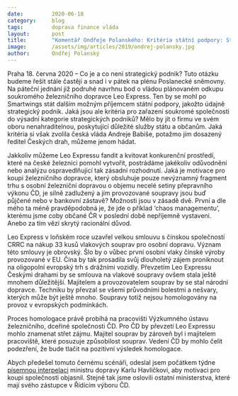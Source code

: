 ```yaml
---
date:         2020-06-18
category:     blog
tags:         doprava finance vláda
layout:       post
title:        "Komentář Ondřeje Polanského: Kritéria státní podpory: Strategický podnik nebo strategická přátelství?"
image:        /assets/img/articles/2019/ondrej-polansky.jpg
author:       Ondřej Polanský
---  
```



Praha 18. června 2020 – Co je a co není strategický podnik? Tuto otázku budeme řešit stále častěji a snad i v pátek na plénu Poslanecké sněmovny. Na páteční jednání již podruhé navrhnu bod o vládou plánovaném odkupu soukromého železničního dopravce Leo Express. Ten by se mohl po Smartwings stát dalším možným příjemcem státní podpory, jakožto údajně strategický podnik. Jaká jsou ale kritéria pro zařazení soukromé společnosti do výsadní kategorie strategických podniků? Mělo by jít o firmu ve svém oboru nenahraditelnou, poskytující důležité služby státu a občanům. Jaká kritéria si však zvolila česká vláda Andreje Babiše, potažmo jím dosazený ředitel Českých drah, můžeme jenom hádat. 

 

Jakkoliv můžeme Leo Expressu fandit a kvitovat konkurenční prostředí, které na české železnici pomohl vytvořit, postrádáme jakékoliv odůvodnění nebo analýzu ospravedlňující tak zásadní rozhodnutí. Jaká je motivace pro koupi železničního dopravce, který obsluhuje pouze nevýznamný fragment trhu s osobní železniční dopravou o objemu necelé setiny přepravního výkonu ČD, je silně zadlužený a jím provozované soupravy jsou buď půjčené nebo v bankovní zástavě? Možnosti jsou v zásadě dvě. První a dle mého ta méně pravděpodobná je, že jde o příklad ‘chaos managementu’, kterému jsme coby občané ČR v poslední době nepříjemně vystaveni. Anebo za tím vězí skrytý racionální důvod.

 

Leo Express v loňském roce uzavřel velkou smlouvu s čínskou společností CRRC na nákup 33 kusů vlakových souprav pro osobní dopravu. Význam této smlouvy je obrovský. Šlo by o vůbec první osobní vlaky čínské výroby provozované v EU. Čína by tak prosadila svůj dlouholetý zájem proniknout na oligopolní evropský trh s drážními vozidly. Převzetím Leo Expressu Českými drahami by se smlouva na vlakové soupravy ovšem stala ještě mnohem důležitější. Majitelem a provozovatelem souprav by se stal národní dopravce. Techniku by převzal se všemi průvodními bolestmi a nešvary, kterých může být ještě mnoho. Soupravy totiž nejsou homologovány na provoz v evropských podmínkách. 

 

Proces homologace právě probíhá na pracovišti Výzkumného ústavu železničního, dceřiné společnosti ČD. Pro ČD by převzetí Leo Expressu mohlo znamenat střet zájmu. Majitel souprav by zároveň byl i majitelem pracoviště, které posuzuje způsobilost souprav. Vedení ČD by mohlo čelit podezření, že bude tlačit na pozitivní výsledek homologace.

 

Abych předešel tomuto černému scénáři, odeslal jsem počátkem týdne [písemnou interpelaci](https://www.pirati.cz/assets/pdf/leo-express.pdf) ministru dopravy Karlu Havlíčkovi, aby motivaci pro koupi společnosti objasnil. Stejně tak jsme oslovili ostatní ministerstva, které mají svého zástupce v Řídícím výboru ČD. 

